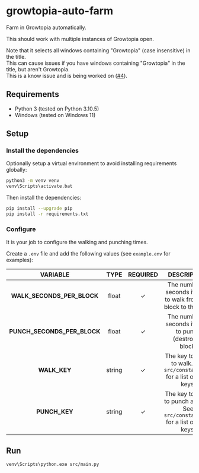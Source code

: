 # growtopia-auto-farm

Farm in Growtopia automatically.

This should work with multiple instances of Growtopia open.

Note that it selects all windows containing "Growtopia" (case insensitive) in the title.\
This can cause issues if you have windows containing "Growtopia" in the title, but aren't Growtopia.\
This is a know issue and is being worked on ([#4](/../../issues/4)).

## Requirements

- Python 3 (tested on Python 3.10.5)
- Windows (tested on Windows 11)

## Setup

### Install the dependencies

Optionally setup a virtual environment to avoid installing requirements globally:

```sh
python3 -m venv venv
venv\Scripts\activate.bat
```

Then install the dependencies:

```sh
pip install --upgrade pip
pip install -r requirements.txt
```

### Configure

It is your job to configure the walking and punching times.

Create a `.env` file and add the following values (see `example.env` for examples):

| VARIABLE | TYPE | REQUIRED | DESCRIPTION |
| :-: | :-: | :-: | :-: |
| **WALK\_SECONDS\_PER\_BLOCK** | float | ✓ | The number of seconds it takes to walk from one block to the next. |
| **PUNCH\_SECONDS\_PER\_BLOCK** | float | ✓ | The number of seconds it takes to punch (destroy) a block. |
| **WALK\_KEY** | string | ✓ | The key to press to walk. See `src/constants.py` for a list of valid keys. |
| **PUNCH\_KEY** | string | ✓ | The key to press to punch a block. See `src/constants.py` for a list of valid keys. |

## Run

```
venv\Scripts\python.exe src/main.py
```
